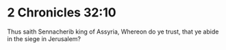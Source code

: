 # 2 Chronicles 32:10

Thus saith Sennacherib king of Assyria, Whereon do ye trust, that ye abide in the siege in Jerusalem?